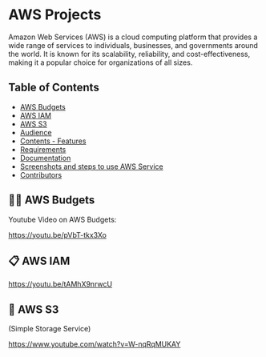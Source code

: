 #  AWS Projects
Amazon Web Services (AWS) is a cloud computing platform that provides a wide range of services to individuals, businesses, and governments around the world. It is known for its scalability, reliability, and cost-effectiveness, making it a popular choice for organizations of all sizes.

## Table of Contents

* [AWS Budgets](#aws-budgets)
* [AWS IAM](#aws-iam)
* [AWS S3](#aws-s3)
* [Audience](#audience)
* [Contents - Features](#contents-features)
* [Requirements](#Requirements)
* [Documentation](#documentation) 
* [Screenshots and steps to use AWS Service](#screenshots-and-steps-to-use-aws-service)
* [Contributors](#Contributors)


##  👨‍💻 AWS Budgets
Youtube Video on AWS Budgets:

https://youtu.be/pVbT-tkx3Xo


## 📋 AWS IAM

https://youtu.be/tAMhX9nrwcU

## 🙌 AWS S3
(Simple Storage Service)

https://www.youtube.com/watch?v=W-nqRqMUKAY
